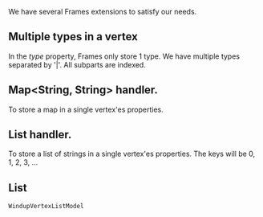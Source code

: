 We have several Frames extensions to satisfy our needs.

## Multiple types in a vertex
In the _type_ property, Frames only store 1 type. We have multiple types separated by '|'. All subparts are indexed.

## Map<String, String> handler.
To store a map in a single vertex'es properties.

## List<String> handler.
To store a list of strings in a single vertex'es properties.
The keys will be 0, 1, 2, 3, ...

## List<WindupVertexFrame> 
`WindupVertexListModel`